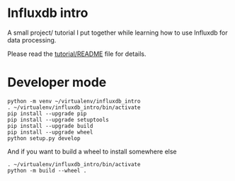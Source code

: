 # Influxdb intro

A small project/ tutorial I put together while learning how to use Influxdb for data processing.

Please read the [tutorial/README](tutorial/README.md) file for details.

# Developer mode

```shell
python -m venv ~/virtualenv/influxdb_intro
. ~/virtualenv/influxdb_intro/bin/activate
pip install --upgrade pip
pip install --upgrade setuptools
pip install --upgrade build
pip install --upgrade wheel
python setup.py develop
```

And if you want to build a wheel to install somewhere else

```shell
. ~/virtualenv/influxdb_intro/bin/activate
python -m build --wheel .
```
